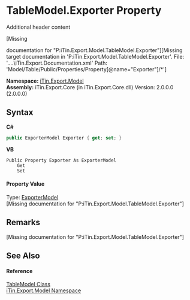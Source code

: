 # TableModel.Exporter Property 
Additional header content 

\[Missing <summary> documentation for "P:iTin.Export.Model.TableModel.Exporter"\]\[Missing <include> target documentation in 'P:iTin.Export.Model.TableModel.Exporter'.  File: '..\..\iTin.Export.Documentation.xml' Path: 'Model/Table/Public/Properties/Property[@name="Exporter"]/*'\]

**Namespace:**&nbsp;<a href="N_iTin_Export_Model">iTin.Export.Model</a><br />**Assembly:**&nbsp;iTin.Export.Core (in iTin.Export.Core.dll) Version: 2.0.0.0 (2.0.0.0)

## Syntax

**C#**<br />
``` C#
public ExporterModel Exporter { get; set; }
```

**VB**<br />
``` VB
Public Property Exporter As ExporterModel
	Get
	Set
```


#### Property Value
Type: <a href="T_iTin_Export_Model_ExporterModel">ExporterModel</a><br />\[Missing <value> documentation for "P:iTin.Export.Model.TableModel.Exporter"\]

## Remarks
\[Missing <remarks> documentation for "P:iTin.Export.Model.TableModel.Exporter"\]

## See Also


#### Reference
<a href="T_iTin_Export_Model_TableModel">TableModel Class</a><br /><a href="N_iTin_Export_Model">iTin.Export.Model Namespace</a><br />